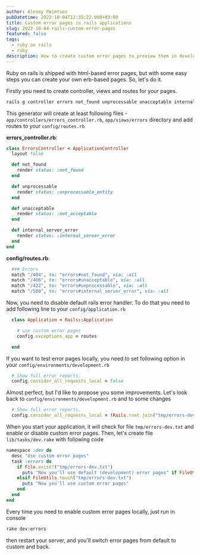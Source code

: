 ```yaml
---
author: Alexey Poimtsev
pubDatetime: 2022-10-04T12:35:22.000+03:00
title: Custom error pages in rails applications
slug: 2022-10-04-rails-custom-error-pages
featured: false
tags:
  - ruby on rails
  - ruby
description: How to create custom error pages to preview them in development mode
---
```


Ruby on rails is shipped with html-based error pages, but with some easy steps you can create your own erb-based pages. So, let's do it.

Firstly you need to create controller, views and routes for your pages.

```bash
rails g controller errors not_found unprocessable unacceptable internal_server_error
```

This generator will create at least following files - `app/controllers/errors_controller.rb`, `app/views/errors` directory and add routes to your `config/routes.rb`

**errors_controller.rb**:

```ruby
class ErrorsController < ApplicationController
  layout false

  def not_found
    render status: :not_found
  end

  def unprocessable
    render status: :unprocessable_entity
  end

  def unacceptable
    render status: :not_acceptable
  end

  def internal_server_error
    render status: :internal_server_error
  end
end

```

**config/routes.rb**:

```ruby
  ### Errors
  match "/404", to: "errors#not_found", via: :all
  match "/406", to: "errors#unacceptable", via: :all
  match "/422", to: "errors#unprocessable", via: :all
  match "/500", to: "errors#internal_server_error", via: :all
```

Now, you need to disable default rails error handler. To do that you need to add following line to your `config/application.rb`

```ruby
  class Application < Rails::Application

    # use custom error pages
    config.exceptions_app = routes

  end
```

If you want to test error pages locally, you need to set following option in your `config/environments/development.rb`

```ruby
  # Show full error reports.
  config.consider_all_requests_local = false
```

Almost perfect, but I'd like to propose you some improvements. Let's look back to `config/environments/development.rb` and to some changes

```ruby
  # Show full error reports.
  config.consider_all_requests_local = !Rails.root.join("tmp/errors-dev.txt").exist?
```

When you start your application, it will check for file `tmp/errors-dev.txt` and enable or disable custom error pages. Then, let's create file `lib/tasks/dev.rake` with following code

```ruby
namespace :dev do
  desc "Use custom error pages"
  task :errors do
    if File.exist?("tmp/errors-dev.txt")
      puts "Now you'll use default (development) error pages" if FileUtils.rm("tmp/errors-dev.txt")
    elsif FileUtils.touch("tmp/errors-dev.txt")
      puts "Now you'll use custom error pages"
    end
  end
end
```

Every time you need to enable custom error pages locally, just run in console

```bash
rake dev:errors
```

then restart your server, and you'll switch error pages from default to custom and back.
